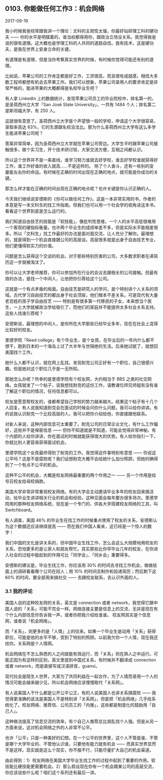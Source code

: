 ## 0103. 你能做任何工作3：机会网络

2017-09-19

我小时候我爸经常跟我讲一个理论：文科的主观性太强，你最好钻研理工科的硬功夫 —— 你的水平是明摆着的，谁当权都得用你，跟政治立场没关系。我觉得我爸说的很有道理。这大概也是学理工科的人共同的道路自信。我有技术，这是硬功夫，是我在世界上安身立命的关键。

有道理是有道理，但是当你考察真实世界的时候，有时候你觉得可能还有别的道理。

比如说，苹果公司的工作肯定都是好工作，工资很高，而且很有成就感，相信大多数工程师都想有机会去苹果工作。我们可以想象，苹果公司录用人的要求肯定是非常严格的，能进苹果的大概都得是名校毕业生吧？

有人拿 LinkedIn 上的数据统计，发现苹果公司员工的毕业院校中，排名第一的，是圣荷西州立大学「San José State University」，一共有 1484 个人；排名第二是斯坦福大学，有 250 人。

这就很有意思了。圣荷西州立大学是个声望很一般的学校，申请这个大学很容易，录取率高达 63%，它的生源跟名校没法比。那为什么圣荷西州立大学有这么多学生能进苹果公司呢？

答案非常简单，因为圣荷西州立大学就在苹果公司旁边。大学生平时跟苹果公司接触很多，做个实习生，开个技术研讨班，大家交流方便，互相之间都认识。

所以这个世界并不是一条直线，谁学习努力谁就去好学校，谁去好学校谁就获得好工作，谁工作好谁的收入就高……不是这样的。 除了个人奋斗，还有一些别的变量能左右你的命运。有时候在正确的时间出现在正确的地点，就可能是你成功的关键。

那怎么样才能在正确的时间出现在正确的地点呢？也许关键是你认识正确的人。

今天我们继续说安德斯的《你可以做任何工作》。这是一本非常实用的书，作者的本意是写一本文科生的找工作指南。但我们也可以用一个社会学的视角读这本书，看看这个世界到底是怎么运行的。

我们知道自由技艺的技能是「软技能」，像批判性思维，一个人的水平高低很难用一个客观的硬指标衡量。也许两个毕业生的成绩单差不多，但是实际水平能相差很多。所以「文科生」找工作最好的办法是面对面交流，让人充分了解你。最理想的，就是得到一个机会直接跟公司的高层谈。高层很多就是出身于自由技艺专业，他们更懂得软实力的价值。

问题是怎么获得这个交谈的机会。对于那些特别厉害的公司，大多数求职者在递简历这一步就被淘汰了。

你可以让大学老师推荐，你可以参加所在行业的会议去跟相关的公司接触。但最有效的办法，是找一个中间人，让他把你引荐给这个公司。

这就是一个有点矛盾的局面。自由技艺是研究人的学问，是个特别讲个人关系的领域。古代学习自由技艺的都出身于社会顶层，他们根本不差关系。可是现代有大量老百姓的孩子学自由技艺 —— 特别是有很多第一代移民的子女，本来想当个医生，一上大学就被政治学给吸引了，而他们的家庭并不能提供太多社会关系支持。这些人找谁引荐呢？

安德斯说，最理想的中间人，是你所在大学那些已经毕业多年，现在在社会上混得比较好的校友。

里德学院「Reed college」有个毕业生，是个女孩，在毕业后的一年内什么都不想干，跑到日本的一个海岛上过了大半年与世隔绝的生活。后来她过腻了，就想回美国找个工作。

她什么人都不认识，就在网上乱找，发现耐克公司正好有一个职位，自己很感兴趣。但是她对这个职位几乎是一无所知。

那她怎么办呢？所幸的是里德学院有个校友网，大约相当于 BBS 之类的社交网络。女孩就发了一个帖子，说我想找耐克的这份工作，请教诸位师兄师姐有没有谁了解这个职位的情况，任何信息都可以。

校友是愿意帮校友的，谁都希望自己学校的势力越来越大。结果这个帖子有十几个人回复。有人说我知道耐克会在面试的时候会问你什么问题，我可以给你讲讲。有的说我认识耐克一个比较高层的人，我可以把你介绍给他，你直接跟他联系。

对新人来说，这种内部信息可太重要了。耐克公司的日常企业文化，有什么工作偏好，这些并不是保密信息 —— 但你不知道就是不知道，可能会觉得非常神秘。有个内部的人给你讲讲，你在面试的时候就能获得很大的优势。有人给你指引一下，你就比别人更容易获得面试机会。

里德学院这个女孩最终得到了耐克的工作。我觉得这件事特别有意思 —— 你说这公平吗？这是不是腐败呢？我们设想耐克大概不会给她什么加分照顾，但她的确得到了一个有点不公平的机会。

这种不公平的机会，大概是校友网络最重要的两个作用之一 —— 另一个作用是给号召校友给母校捐款。

美国大学非常非常重视校友网络。有的大学会主动邀请毕业多年的校友回来搞活动，给毕业生讲讲相关行业的机会和经验，这种见面会每年要办很多场次。里德学院用的那种校友网络系统，现在是一个专门的、供各大学搭建校友网络的工具，叫 Switchboard。

有人调查，美国 46% 的毕业生在找工作的时候重点使用了校友的关系，安德斯认为这个数据还应该继续提高 —— 而在我们中国人看来，这已经是一个惊人的数字！

我们中国的文化是讲关系的，但中国毕业生找工作，怎么会这么大规模地用校友的关系，恐怕更多的是让家人和朋友帮忙。其实那些比你早毕业几年的校友，在你进入社会的过程中能起到的作用可比「同学会」、「同乡会」重要得多。

安德斯的建议是，毕业生找工作，你应该用 30% 的时间去寻找工作机会，做做纸面上的调研看看哪个公司在招人；用 10% 的时间去制作和投递简历；然后剩下这 60% 的时间，要全部用来搞社交 —— 去跟校友联系，去认识外面的人。 

### 3.1 我的评论

美国人说的这种校友网的关系，英文是 connection 或者 network，我觉得它跟中国人说的「关系」可能不完全一样。网络连接主要是信息上的交流，无非是现在有个什么内部信息你告诉我一声，或者你把我介绍给谁谁。 校友网其实是个信息网，或者说「机会网络」。

而「关系」，则更多的是「人情」上的往来。如果一个毕业生是动用「关系」获得职位，可能是他的水平不够，受到了特别的照顾。以前我欠你一个人情，现在我还给你。关系网是个人情网。

机会网络在不怎么熟悉的人之间就能有效运行，而「关系」则在熟人之中运行。可能正因为有这样的区别，英文里提到中国式关系，有时候并不翻译成 connection 或者 network，而是直接写成汉语拼音，guanxi。

现代社会是陌生人世界，大家为了共同利益在一起合作，为了人情而录用一个人的情况可能会越来越少见，所以机会网络应该慢慢取代「关系网」。

有人说美国人干什么都是公开公平公正，有的人说美国人也讲关系搞腐败 —— 我觉得更准确的说法是美国人不是特别讲「关系网」，但是把「机会网络」几乎给系统化了。校友网络、推荐信、公司员工的「内推」，这些都是制度化的鼓励用「自己人」。

这种做法提高了信息交流的效率，有个自己人推荐总比胡乱找个人强。但是从另一方面来说，这对机会网络之外的人非常不公平。

也许「公平」只是一种美好的幻想。在一个公平的世界里，这个人不管是谁、不管是哪个大学毕业的、不管他认识谁，只要他有能力就有机会 —— 而真实世界显然不是这样。现实就是这么个现实，你不服不行，只能尽量扩大自己的机会渠道。 

由此得到：1）校友网络在美国大学毕业生找工作的过程中起到了重要的作用。软技能比硬技能更需要机会。2）那么假设现在你有一个机会跟某公司的高层交流，你应该说些什么呢？咱们这个系列还有最后一讲。

